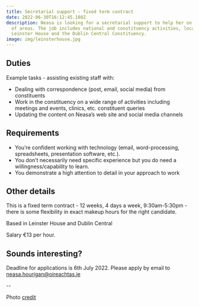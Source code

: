 ```yaml
---
title: Secretarial support - fixed term contract
date: 2022-06-30T16:12:45.180Z
description: Neasa is looking for a secretarial support to help her on a range
  of areas. The job includes national and constituency activities, located in
  Leinster House and the Dublin Central Constituency.
image: img/leinsterhouse.jpg
---
```

## Duties

Example tasks - assisting existing staff with: 

* Dealing with correspondence (post, email, social media) from constituents 
* Work in the constituency on a wide range of activities including meetings and events, clinics, etc.
  constituent queries
* Updating the content on Neasa’s web site and social media channels

## Requirements

* You’re confident working with technology (email, word-processing, spreadsheets, presentation software, etc.). 
* You don’t necessarily need specific experience but you do need a willingness/capability to learn.
* You demonstrate a high attention to detail in your approach to work

## Other details

This is a fixed term contract - 12 weeks, 4 days a week, 9:30am-5:30pm - there is some flexibility in exact makeup hours for the right candidate.

Based in Leinster House and Dublin Central

Salary €13 per hour.

## Sounds interesting?

Deadline for applications is 6th July 2022. Please apply by email to [neasa.hourigan@oireachtas.ie](mailto:neasa.hourigan@oireachtas.ie?subject=Secretarial%20support%20-%20fixed%20term%20contract&body=Dear%20Neasa%2C%0D%0A%0D%0A)

\--

Photo [credit](https://commons.wikimedia.org/wiki/File:Leinsterhouse.jpg)